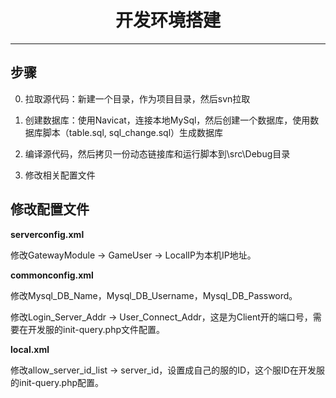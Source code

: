# <center>开发环境搭建</center>

---

## 步骤

0. 拉取源代码：新建一个目录，作为项目目录，然后svn拉取

0. 创建数据库：使用Navicat，连接本地MySql，然后创建一个数据库，使用数据库脚本（table.sql, sql_change.sql）生成数据库

0. 编译源代码，然后拷贝一份动态链接库和运行脚本到\src\Debug目录

0. 修改相关配置文件

## 修改配置文件

**serverconfig.xml**

修改GatewayModule -> GameUser -> LocalIP为本机IP地址。

**commonconfig.xml**

修改Mysql_DB_Name，Mysql_DB_Username，Mysql_DB_Password。

修改Login_Server_Addr -> User_Connect_Addr，这是为Client开的端口号，需要在开发服的init-query.php文件配置。

**local.xml**

修改allow_server_id_list -> server_id，设置成自己的服的ID，这个服ID在开发服的init-query.php配置。